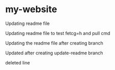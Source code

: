 # my-website
Updating readme file

Updating readme file to test fetcg=h and pull cmd

Updating the readme file after creating branch

Updated after creating update-readme branch


deleted line
